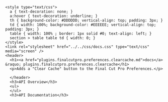     <style type="text/css">
      a { text-decoration: none; }
      a:hover { text-decoration: underline; }
      th { background-color: #DDDDDD; vertical-align: top; padding: 3px; }
      td { width: 100%; background-color: #EEEEEE; vertical-align: top; padding: 3px; }
      table { width: 100% ; border: 1px solid #0; text-align: left; }
      section > table table td { width: 0; }
    </style>
    <link rel="stylesheet" href="../../css/docs.css" type="text/css" media="screen" />
    <header>
      <h1><a href="plugins.finalcutpro.preferences.clearcache.md">docs</a> &raquo; plugins.finalcutpro.preferences.clearcache</h1>
      <p>Adds a "Clear Cache" button to the Final Cut Pro Preferences.</p>

      </header>
      <h3>API Overview</h3>
      <ul>
      </ul>
      <h3>API Documentation</h3>
